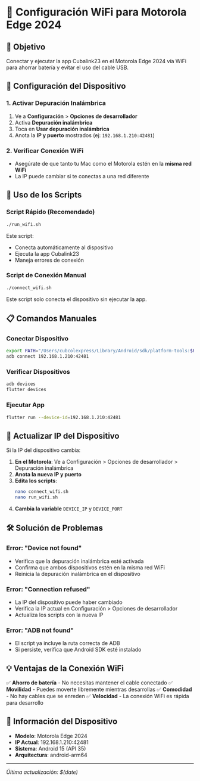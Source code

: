 # 📱 Configuración WiFi para Motorola Edge 2024

## 🎯 Objetivo
Conectar y ejecutar la app Cubalink23 en el Motorola Edge 2024 vía WiFi para ahorrar batería y evitar el uso del cable USB.

## 🔧 Configuración del Dispositivo

### 1. Activar Depuración Inalámbrica
1. Ve a **Configuración** > **Opciones de desarrollador**
2. Activa **Depuración inalámbrica**
3. Toca en **Usar depuración inalámbrica**
4. Anota la **IP y puerto** mostrados (ej: `192.168.1.210:42481`)

### 2. Verificar Conexión WiFi
- Asegúrate de que tanto tu Mac como el Motorola estén en la **misma red WiFi**
- La IP puede cambiar si te conectas a una red diferente

## 🚀 Uso de los Scripts

### Script Rápido (Recomendado)
```bash
./run_wifi.sh
```
Este script:
- Conecta automáticamente al dispositivo
- Ejecuta la app Cubalink23
- Maneja errores de conexión

### Script de Conexión Manual
```bash
./connect_wifi.sh
```
Este script solo conecta el dispositivo sin ejecutar la app.

## 📋 Comandos Manuales

### Conectar Dispositivo
```bash
export PATH="/Users/cubcolexpress/Library/Android/sdk/platform-tools:$PATH"
adb connect 192.168.1.210:42481
```

### Verificar Dispositivos
```bash
adb devices
flutter devices
```

### Ejecutar App
```bash
flutter run --device-id=192.168.1.210:42481
```

## 🔄 Actualizar IP del Dispositivo

Si la IP del dispositivo cambia:

1. **En el Motorola**: Ve a Configuración > Opciones de desarrollador > Depuración inalámbrica
2. **Anota la nueva IP y puerto**
3. **Edita los scripts**:
   ```bash
   nano connect_wifi.sh
   nano run_wifi.sh
   ```
4. **Cambia la variable** `DEVICE_IP` y `DEVICE_PORT`

## 🛠️ Solución de Problemas

### Error: "Device not found"
- Verifica que la depuración inalámbrica esté activada
- Confirma que ambos dispositivos estén en la misma red WiFi
- Reinicia la depuración inalámbrica en el dispositivo

### Error: "Connection refused"
- La IP del dispositivo puede haber cambiado
- Verifica la IP actual en Configuración > Opciones de desarrollador
- Actualiza los scripts con la nueva IP

### Error: "ADB not found"
- El script ya incluye la ruta correcta de ADB
- Si persiste, verifica que Android SDK esté instalado

## 💡 Ventajas de la Conexión WiFi

✅ **Ahorro de batería** - No necesitas mantener el cable conectado
✅ **Movilidad** - Puedes moverte libremente mientras desarrollas
✅ **Comodidad** - No hay cables que se enreden
✅ **Velocidad** - La conexión WiFi es rápida para desarrollo

## 📱 Información del Dispositivo

- **Modelo**: Motorola Edge 2024
- **IP Actual**: 192.168.1.210:42481
- **Sistema**: Android 15 (API 35)
- **Arquitectura**: android-arm64

---

*Última actualización: $(date)*



